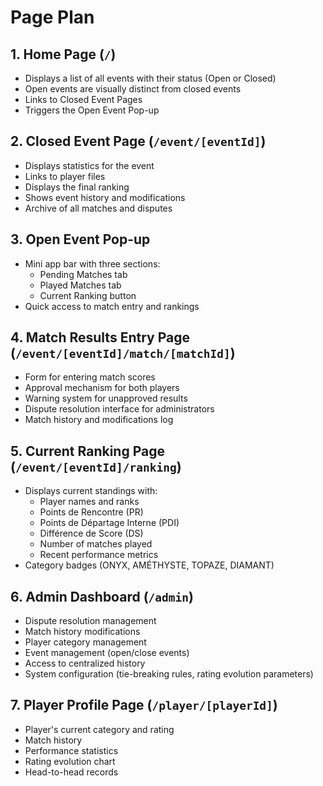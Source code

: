 # Page Plan

## 1. Home Page (`/`)
* Displays a list of all events with their status (Open or Closed)
* Open events are visually distinct from closed events
* Links to Closed Event Pages
* Triggers the Open Event Pop-up

## 2. Closed Event Page (`/event/[eventId]`)
* Displays statistics for the event
* Links to player files
* Displays the final ranking
* Shows event history and modifications
* Archive of all matches and disputes

## 3. Open Event Pop-up
* Mini app bar with three sections:
  * Pending Matches tab
  * Played Matches tab
  * Current Ranking button
* Quick access to match entry and rankings

## 4. Match Results Entry Page (`/event/[eventId]/match/[matchId]`)
* Form for entering match scores
* Approval mechanism for both players
* Warning system for unapproved results
* Dispute resolution interface for administrators
* Match history and modifications log

## 5. Current Ranking Page (`/event/[eventId]/ranking`)
* Displays current standings with:
  * Player names and ranks
  * Points de Rencontre (PR)
  * Points de Départage Interne (PDI)
  * Différence de Score (DS)
  * Number of matches played
  * Recent performance metrics
* Category badges (ONYX, AMÉTHYSTE, TOPAZE, DIAMANT)

## 6. Admin Dashboard (`/admin`)
* Dispute resolution management
* Match history modifications
* Player category management
* Event management (open/close events)
* Access to centralized history
* System configuration (tie-breaking rules, rating evolution parameters)

## 7. Player Profile Page (`/player/[playerId]`)
* Player's current category and rating
* Match history
* Performance statistics
* Rating evolution chart
* Head-to-head records